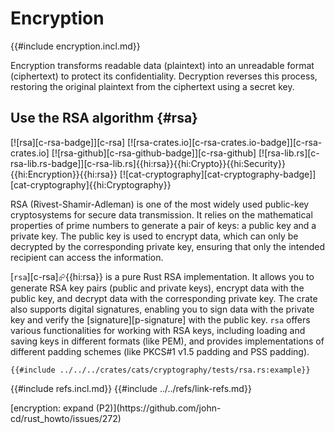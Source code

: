 # Encryption

{{#include encryption.incl.md}}

Encryption transforms readable data (plaintext) into an unreadable format (ciphertext) to protect its confidentiality. Decryption reverses this process, restoring the original plaintext from the ciphertext using a secret key.

## Use the RSA algorithm {#rsa}

[![rsa][c-rsa-badge]][c-rsa] [![rsa-crates.io][c-rsa-crates.io-badge]][c-rsa-crates.io] [![rsa-github][c-rsa-github-badge]][c-rsa-github] [![rsa-lib.rs][c-rsa-lib.rs-badge]][c-rsa-lib.rs]{{hi:rsa}}{{hi:Crypto}}{{hi:Security}}{{hi:Encryption}}{{hi:rsa}} [![cat-cryptography][cat-cryptography-badge]][cat-cryptography]{{hi:Cryptography}}

RSA (Rivest-Shamir-Adleman) is one of the most widely used public-key cryptosystems for secure data transmission. It relies on the mathematical properties of prime numbers to generate a pair of keys: a public key and a private key. The public key is used to encrypt data, which can only be decrypted by the corresponding private key, ensuring that only the intended recipient can access the information.

[`rsa`][c-rsa]⮳{{hi:rsa}} is a pure Rust RSA implementation. It allows you to generate RSA key pairs (public and private keys), encrypt data with the public key, and decrypt data with the corresponding private key. The crate also supports digital signatures, enabling you to sign data with the private key and verify the [signature][p-signature] with the public key. `rsa` offers various functionalities for working with RSA keys, including loading and saving keys in different formats (like PEM), and provides implementations of different padding schemes (like PKCS#1 v1.5 padding and PSS padding).

```rust,editable
{{#include ../../../crates/cats/cryptography/tests/rsa.rs:example}}
```

{{#include refs.incl.md}}
{{#include ../../refs/link-refs.md}}

<div class="hidden">
[encryption: expand (P2)](https://github.com/john-cd/rust_howto/issues/272)
</div>
